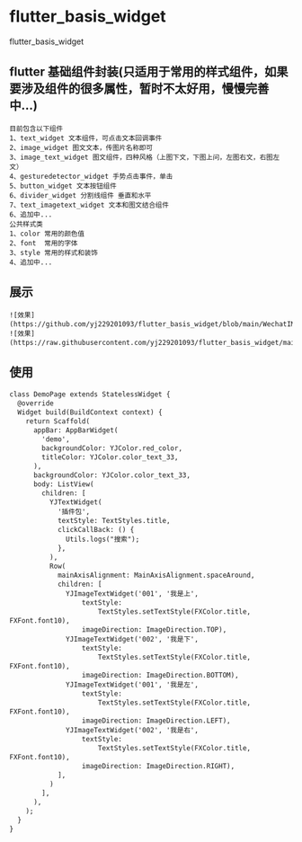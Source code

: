 # flutter_basis_widget

flutter_basis_widget

## flutter 基础组件封装(只适用于常用的样式组件，如果要涉及组件的很多属性，暂时不太好用，慢慢完善中...)
    目前包含以下组件
    1、text_widget 文本组件，可点击文本回调事件
    2、image_widget 图文文本，传图片名称即可
    3、image_text_widget 图文组件，四种风格（上图下文，下图上问，左图右文，右图左文）
    4、gesturedetector_widget 手势点击事件，单击
    5、button_widget 文本按钮组件
    6、divider_widget 分割线组件 垂直和水平
    7、text_imagetext_widget 文本和图文结合组件
    6、追加中...
    公共样式类
    1、color 常用的颜色值
    2、font  常用的字体
    3、style 常用的样式和装饰
    4、追加中...

## 展示

    ![效果](https://github.com/yj229201093/flutter_basis_widget/blob/main/WechatIMG57.png)
    ![效果](https://raw.githubusercontent.com/yj229201093/flutter_basis_widget/main/WechatIMG57.png)


## 使用
    class DemoPage extends StatelessWidget {
      @override
      Widget build(BuildContext context) {
        return Scaffold(
          appBar: AppBarWidget(
            'demo',
            backgroundColor: YJColor.red_color,
            titleColor: YJColor.color_text_33,
          ),
          backgroundColor: YJColor.color_text_33,
          body: ListView(
            children: [
              YJTextWidget(
                '插件包',
                textStyle: TextStyles.title,
                clickCallBack: () {
                  Utils.logs("搜索");
                },
              ),
              Row(
                mainAxisAlignment: MainAxisAlignment.spaceAround,
                children: [
                  YJImageTextWidget('001', '我是上',
                      textStyle:
                          TextStyles.setTextStyle(FXColor.title, FXFont.font10),
                      imageDirection: ImageDirection.TOP),
                  YJImageTextWidget('002', '我是下',
                      textStyle:
                          TextStyles.setTextStyle(FXColor.title, FXFont.font10),
                      imageDirection: ImageDirection.BOTTOM),
                  YJImageTextWidget('001', '我是左',
                      textStyle:
                          TextStyles.setTextStyle(FXColor.title, FXFont.font10),
                      imageDirection: ImageDirection.LEFT),
                  YJImageTextWidget('002', '我是右',
                      textStyle:
                          TextStyles.setTextStyle(FXColor.title, FXFont.font10),
                      imageDirection: ImageDirection.RIGHT),
                ],
              )
            ],
          ),
        );
      }
    }



